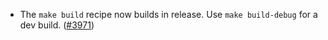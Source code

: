 - The `make build` recipe now builds in release. Use `make build-debug` for a
  dev build. ([\#3971](https://github.com/anoma/namada/pull/3971))